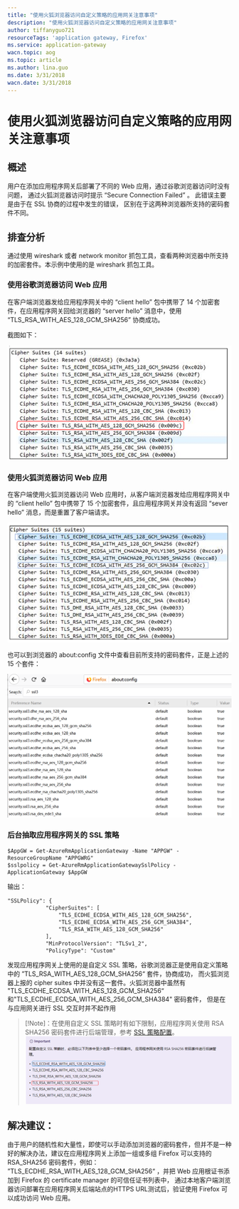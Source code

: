 ```yaml
---
title: "使用火狐浏览器访问自定义策略的应用网关注意事项"
description: "使用火狐浏览器访问自定义策略的应用网关注意事项"
author: tiffanyguo721
resourceTags: 'application gateway, Firefox'
ms.service: application-gateway
wacn.topic: aog
ms.topic: article
ms.author: lina.guo
ms.date: 3/31/2018
wacn.date: 3/31/2018
---
```


# 使用火狐浏览器访问自定义策略的应用网关注意事项

## 概述

用户在添加应用程序网关后部署了不同的 Web 应用，通过谷歌浏览器访问时没有问题， 通过火狐浏览器访问时提示 “Secure Connection Failed” 。 此错误主要是由于在 SSL 协商的过程中发生的错误， 区别在于这两种浏览器所支持的密码套件不同。

## 排查分析

通过使用 wireshark 或者 network monitor 抓包工具，查看两种浏览器中所支持的加密套件。本示例中使用的是 wireshark 抓包工具。

### 使用谷歌浏览器访问 Web 应用

在客户端浏览器发给应用程序网关中的 “client hello” 包中携带了 14 个加密套件，在应用程序网关回给浏览器的 “server hello” 消息中，使用 “TLS_RSA_WITH_AES_128_GCM_SHA256” 协商成功。

截图如下：

![](./media/aog-application-gateway-using-firefox-access-application-gateway/google-package.png)


### 使用火狐浏览器访问 Web 应用

在客户端使用火狐浏览器访问 Web 应用时，从客户端浏览器发给应用程序网关中的 “client hello” 包中携带了 15 个加密套件，且应用程序网关并没有返回 “sever hello” 消息，而是重置了客户端请求。

![](./media/aog-application-gateway-using-firefox-access-application-gateway/firefox-package1.png)

也可以到浏览器的 about:config 文件中查看目前所支持的密码套件，正是上述的 15 个套件：

![](./media/aog-application-gateway-using-firefox-access-application-gateway/firefox-package2.png)

### 后台抽取应用程序网关的 SSL 策略

```
$AppGW = Get-AzureRmApplicationGateway -Name "APPGW" -ResourceGroupName "APPGWRG"
$sslpolicy = Get-AzureRmApplicationGatewaySslPolicy -ApplicationGateway $AppGW
```

输出：

```
"SSLPolicy": {
            "CipherSuites": [
                "TLS_ECDHE_ECDSA_WITH_AES_128_GCM_SHA256",
                "TLS_ECDHE_ECDSA_WITH_AES_256_GCM_SHA384",
                "TLS_RSA_WITH_AES_128_GCM_SHA256"
            ],
            "MinProtocolVersion": "TLSv1_2",
            "PolicyType": "Custom"
```

发现应用程序网关上使用的是自定义 SSL 策略，谷歌浏览器正是使用自定义策略中的 ”TLS_RSA_WITH_AES_128_GCM_SHA256“ 套件，协商成功， 而火狐浏览器上报的 cipher suites 中并没有这一套件。火狐浏览器中虽然有 "TLS_ECDHE_ECDSA_WITH_AES_128_GCM_SHA256“ 和"TLS_ECDHE_ECDSA_WITH_AES_256_GCM_SHA384" 密码套件， 但是在与应用网关进行 SSL 交互时并不起作用

> [!Note]：在使用自定义 SSL 策略时有如下限制，应用程序网关使用 RSA SHA256 密码套件进行后端管理，参考 [SSL 策略配置](https://docs.azure.cn/zh-cn/application-gateway/application-gateway-configure-ssl-policy-powershell#configure-a-custom-ssl-policy)。
> ![](./media/aog-application-gateway-using-firefox-access-application-gateway/cipher-suite.png)

## 解决建议：

由于用户的随机性和大量性，即使可以手动添加浏览器的密码套件，但并不是一种好的解决办法，建议在应用程序网关上添加一组或多组 Firefox 可以支持的 RSA_SHA256 密码套件，例如： ”TLS_ECDHE_RSA_WITH_AES_128_GCM_SHA256“ ，并把 Web 应用根证书添加到 Firefox 的 certificate manager 的可信任证书列表中， 通过本地客户端浏览器访问部署在应用程序网关后端站点的HTTPS URL测试后，验证使用 Firefox 可以成功访问 Web 应用。
